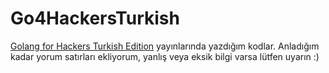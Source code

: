 # Go4HackersTurkish
[Golang for Hackers Turkish Edition](https://github.com/mdisec/golang-for-hackers-turkish-edition) yayınlarında yazdığım kodlar. Anladığım kadar yorum satırları ekliyorum, yanlış veya eksik bilgi varsa lütfen uyarın :)
